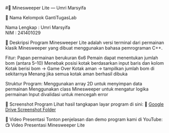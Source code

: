 #🧠 Minesweeper Lite — Umri Marsyifa

👥 Nama Kelompok
GantiTugasLab

Nama Lengkap : Umri Marsyifa	
NIM          : 241401029

📄 Deskripsi Program
Minesweeper Lite adalah versi terminal dari permainan klasik Minesweeper yang dibuat menggunakan bahasa pemrograman C++.

Fitur:
Papan permainan berukuran 6x6
Pemain dapat menentukan jumlah bom (antara 5–10)
Menebak posisi kotak berdasarkan input baris dan kolom
Kotak berisi bom → Game Over
Kotak aman → tampilkan jumlah bom di sekitarnya
Menang jika semua kotak aman berhasil dibuka

Struktur Program:
Menggunakan array 2D untuk menyimpan data permainan
Menggunakan class Minesweeper untuk mengatur logika permainan
Input divalidasi untuk mencegah error

📸 Screenshot Program
Lihat hasil tangkapan layar program di sini:
🔗 [Google Drive Screenshot Folder](https://drive.google.com/drive/folders/1CxWAULRMBERNJ-WD3QsZeSh50jwU9Cu1?usp=sharing)

🎥 Video Presentasi
Tonton penjelasan dan demo program kami di YouTube:
📺 Video Presentasi Minesweeper Lite
